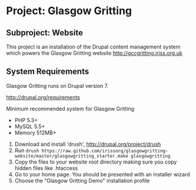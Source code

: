 Project: Glasgow Gritting
=========================

Subproject: Website
-------------------

This project is an installation of the Drupal content management system which 
powers the Glasgow Gritting website http://gccgritting.iriss.org.uk 

System Requirements
-------------------
Glasgow Gritting runs on Drupal version 7.

http://drupal.org/requirements

Minimum recommended system for Glasgow Gritting
* PHP 5.3+
* MySQL 5.5+
* Memory 512MB+

1. Download and install 'drush', http://drupal.org/project/drush
2. Run 
`drush https://raw.github.com/irissorg/glasgowgritting-website/master/glasgowgritting_starter.make glasgowgritting`
3. Copy the files to your website root directory making sure you copy hidden 
files like .htaccess
4. Go to your home page. You should be presented with an installer wizard
5. Choose the "Glasgow Gritting Demo" installation profile


